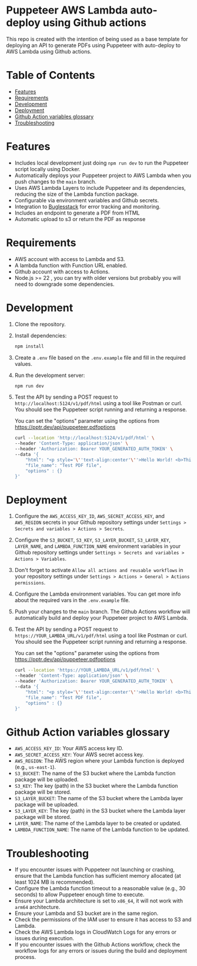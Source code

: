# Puppeteer AWS Lambda auto-deploy using Github actions

This repo is created with the intention of being used as a base template for deploying an API to generate PDFs using Puppeteer with auto-deploy to AWS Lambda using Github actions.

# Table of Contents
- [Features](#features)
- [Requirements](#requirements)
- [Development](#development)
- [Deployment](#deployment)
- [Github Action variables glossary](#github-action-variables-glossary)
- [Troubleshooting](#troubleshooting)

# Features
- Includes local development just doing `npm run dev` to run the Puppeteer script locally using Docker.
- Automatically deploys your Puppeteer project to AWS Lambda when you push changes to the `main` branch.
- Uses AWS Lambda Layers to include Puppeteer and its dependencies, reducing the size of the Lambda function package.
- Configurable via environment variables and Github secrets.
- Integration to [Buglesstack](https://buglesstack.com/) for error tracking and monitoring.
- Includes an endpoint to generate a PDF from HTML
- Automatic upload to s3 or return the PDF as response

# Requirements
- AWS account with access to Lambda and S3.
- A lambda function with Function URL enabled.
- Github account with access to Actions.
- Node.js >= 22 , you can try with older versions but probably you will need to downgrade some dependencies.

# Development
1. Clone the repository.
2. Install dependencies:
   ```bash
   npm install
   ```
3. Create a `.env` file based on the `.env.example` file and fill in the required values.
4. Run the development server:
   ```bash
   npm run dev
   ```
5. Test the API by sending a POST request to `http://localhost:5124/v1/pdf/html` using a tool like Postman or curl. You should see the Puppeteer script running and returning a response.

    You can set the "options" parameter using the options from https://pptr.dev/api/puppeteer.pdfoptions
    ```bash
    curl --location 'http://localhost:5124/v1/pdf/html' \
    --header 'Content-Type: application/json' \
    --header 'Authorization: Bearer YOUR_GENERATED_AUTH_TOKEN' \
    --data '{
        "html": "<p style='\''text-align:center'\''>Hello World! <b>This PDF was created using <a href='\''https://github.com/ivanalemunioz/puppeteer-pdf-lambda-auto-deploy'\''>https://github.com/ivanalemunioz/puppeteer-pdf-lambda-auto-deploy</a></b></p>",
        "file_name": "Test PDF file",
        "options" : {}
    }'
    ```

# Deployment
1. Configure the `AWS_ACCESS_KEY_ID`,  `AWS_SECRET_ACCESS_KEY`, and `AWS_REGION` secrets in your Github repository settings under `Settings > Secrets and variables > Actions > Secrets`.
2. Configure the `S3_BUCKET`, `S3_KEY`, `S3_LAYER_BUCKET`, `S3_LAYER_KEY`, `LAYER_NAME`, and `LAMBDA_FUNCTION_NAME` environment variables in your Github repository settings under `Settings > Secrets and variables > Actions > Variables`.
3. Don't forget to activate `Allow all actions and reusable workflows` in your repository settings under `Settings > Actions > General > Actions permissions`.
4. Configure the Lambda environment variables. You can get more info about the required vars in the `.env.example` file.
5. Push your changes to the `main` branch. The Github Actions workflow will automatically build and deploy your Puppeteer project to AWS Lambda.
6. Test the API by sending a POST request to `https://YOUR_LAMBDA_URL/v1/pdf/html` using a tool like Postman or curl. You should see the Puppeteer script running and returning a response.

    You can set the "options" parameter using the options from https://pptr.dev/api/puppeteer.pdfoptions
    ```bash
    curl --location 'https://YOUR_LAMBDA_URL/v1/pdf/html' \
    --header 'Content-Type: application/json' \
    --header 'Authorization: Bearer YOUR_GENERATED_AUTH_TOKEN' \
    --data '{
        "html": "<p style='\''text-align:center'\''>Hello World! <b>This PDF was created using <a href='\''https://github.com/ivanalemunioz/puppeteer-pdf-lambda-auto-deploy'\''>https://github.com/ivanalemunioz/puppeteer-pdf-lambda-auto-deploy</a></b></p>",
        "file_name": "Test PDF file",
        "options" : {}
    }'
    ```

# Github Action variables glossary
- `AWS_ACCESS_KEY_ID`: Your AWS access key ID.
- `AWS_SECRET_ACCESS_KEY`: Your AWS secret access key.
- `AWS_REGION`: The AWS region where your Lambda function is deployed (e.g., `us-east-1`).
- `S3_BUCKET`: The name of the S3 bucket where the Lambda function package will be uploaded.
- `S3_KEY`: The key (path) in the S3 bucket where the Lambda function package will be stored.
- `S3_LAYER_BUCKET`: The name of the S3 bucket where the Lambda layer package will be uploaded.
- `S3_LAYER_KEY`: The key (path) in the S3 bucket where the Lambda layer package will be stored.
- `LAYER_NAME`: The name of the Lambda layer to be created or updated.
- `LAMBDA_FUNCTION_NAME`: The name of the Lambda function to be updated.

# Troubleshooting
- If you encounter issues with Puppeteer not launching or crashing, ensure that the Lambda function has sufficient memory allocated (at least 1024 MB is recommended).
- Configure the Lambda function timeout to a reasonable value (e.g., 30 seconds) to allow Puppeteer enough time to execute.
- Ensure your Lambda architecture is set to `x86_64`, it will not work with `arm64` architecture.
- Ensure your Lambda and S3 bucket are in the same region.
- Check the permissions of the IAM user to ensure it has access to S3 and Lambda.
- Check the AWS Lambda logs in CloudWatch Logs for any errors or issues during execution.
- If you encounter issues with the Github Actions workflow, check the workflow logs for any errors or issues during the build and deployment process.